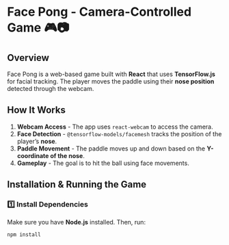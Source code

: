 # Face Pong - Camera-Controlled Game 🎮📷

## **Overview**
Face Pong is a web-based game built with **React** that uses **TensorFlow.js** for facial tracking. The player moves the paddle using their **nose position** detected through the webcam.

## **How It Works**
1. **Webcam Access** - The app uses `react-webcam` to access the camera.
2. **Face Detection** - `@tensorflow-models/facemesh` tracks the position of the player’s **nose**.
3. **Paddle Movement** - The paddle moves up and down based on the **Y-coordinate of the nose**.
4. **Gameplay** - The goal is to hit the ball using face movements.

## **Installation & Running the Game**
### **1️⃣ Install Dependencies**
Make sure you have **Node.js** installed. Then, run:

```sh
npm install
